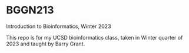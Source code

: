 # BGGN213
Introduction to Bioinformatics, Winter 2023

This repo is for my UCSD bioinformatics class, taken in Winter quarter of 2023 and taught by Barry Grant.